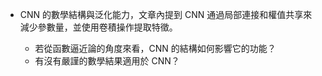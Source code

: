  * CNN 的數學結構與泛化能力，文章內提到 CNN 通過局部連接和權值共享來減少參數量，並使用卷積操作提取特徵。

   * 若從函數逼近論的角度來看，CNN 的結構如何影響它的功能？
   * 有沒有嚴謹的數學結果適用於 CNN？
